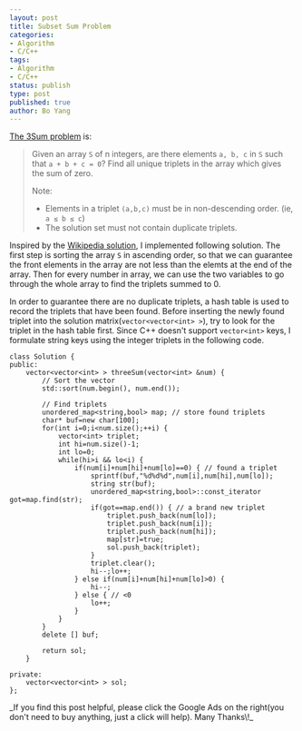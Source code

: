 ```yaml
---
layout: post
title: Subset Sum Problem  
categories: 
- Algorithm
- C/C++ 
tags:
- Algorithm
- C/C++
status: publish
type: post
published: true
author: Bo Yang
---
```


[The 3Sum problem](https://oj.leetcode.com/problems/3sum/) is:

> Given an array `S` of n integers, are there elements `a, b, c` in `S` such that `a + b + c = 0`? Find all unique triplets in the array which gives the sum of zero.
>
> Note:
>
> * Elements in a triplet `(a,b,c)` must be in non-descending order. (ie, `a ≤ b ≤ c`)
> * The solution set must not contain duplicate triplets.

Inspired by the [Wikipedia solution](http://en.wikipedia.org/wiki/3SUM), I implemented following solution. The first step is sorting the array `S` in ascending order, so that we can guarantee the front elements in the array are not less than the elemts at the end of the array. Then for every number in array, we can use the two variables to go through the whole array to find the triplets summed to 0. 

In order to guarantee there are no duplicate triplets, a hash table is used to record the triplets that have been found. Before inserting the newly found triplet into the solution matrix(`vector<vector<int> >`), try to look for the triplet in the hash table first. Since C++ doesn't support `vector<int>` keys, I formulate string keys using the integer triplets in the following code.

	class Solution {
	public:
	    vector<vector<int> > threeSum(vector<int> &num) {
			// Sort the vector
			std::sort(num.begin(), num.end());
			
			// Find triplets
			unordered_map<string,bool> map; // store found triplets
			char* buf=new char[100];
			for(int i=0;i<num.size();++i) {
				vector<int> triplet;
				int hi=num.size()-1;
				int lo=0;
				while(hi>i && lo<i) {
					if(num[i]+num[hi]+num[lo]==0) { // found a triplet
						sprintf(buf,"%d%d%d",num[i],num[hi],num[lo]);
						string str(buf);
						unordered_map<string,bool>::const_iterator got=map.find(str);
						if(got==map.end()) { // a brand new triplet
							triplet.push_back(num[lo]);
							triplet.push_back(num[i]);
							triplet.push_back(num[hi]);
							map[str]=true;
							sol.push_back(triplet);
						}
						triplet.clear();
						hi--;lo++;
					} else if(num[i]+num[hi]+num[lo]>0) {
						hi--;
					} else { // <0
						lo++;
					}
				}
			}
			delete [] buf;
	
			return sol;
	    }
		
	private:
		vector<vector<int> > sol;
	};

<p>_If you find this post helpful, please click the Google Ads on the right(you don't need to buy anything, just a click will help). Many Thanks\!_</p>
